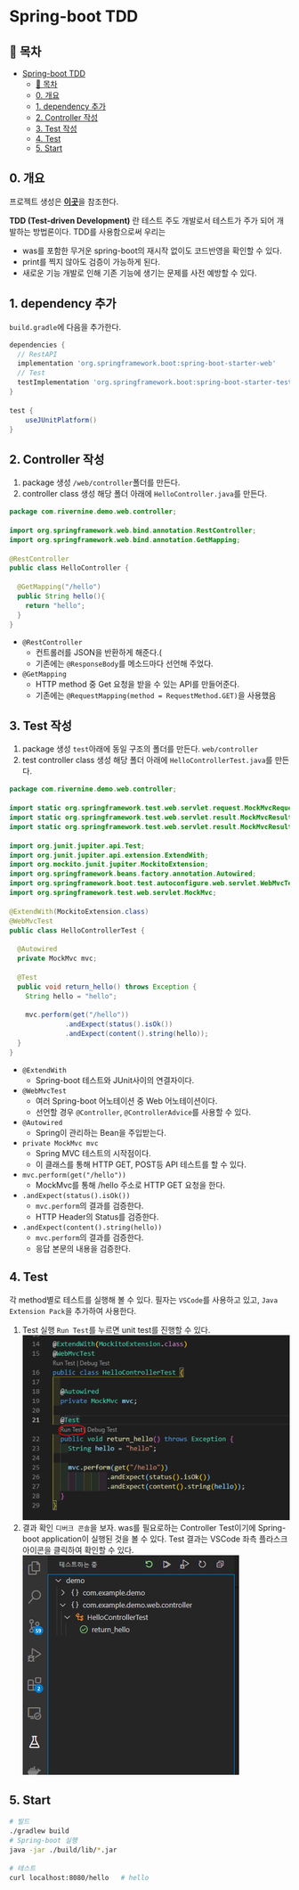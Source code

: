 # Spring-boot TDD
## 🎁 목차
- [Spring-boot TDD](#spring-boot-tdd)
  - [🎁 목차](#-목차)
  - [0. 개요](#0-개요)
  - [1. dependency 추가](#1-dependency-추가)
  - [2. Controller 작성](#2-controller-작성)
  - [3. Test 작성](#3-test-작성)
  - [4. Test](#4-test)
  - [5. Start](#5-start)
  
## 0. 개요
프로젝트 생성은 [**이곳**](!https://velog.io/@rivernine/Spring-boot-Hello-world)을 참조한다.  

**TDD (Test-driven Development)** 란 테스트 주도 개발로서 테스트가 주가 되어 개발하는 방법론이다.
TDD를 사용함으로써 우리는 
* was를 포함한 무거운 spring-boot의 재시작 없이도 코드반영을 확인할 수 있다.
* print를 찍지 않아도 검증이 가능하게 된다.
* 새로운 기능 개발로 인해 기존 기능에 생기는 문제를 사전 예방할 수 있다.
  
## 1. dependency 추가
`build.gradle`에 다음을 추가한다.
```groovy
dependencies {
  // RestAPI
  implementation 'org.springframework.boot:spring-boot-starter-web'  
  // Test
  testImplementation 'org.springframework.boot:spring-boot-starter-test'
}

test {
	useJUnitPlatform()
}
```

## 2. Controller 작성
1. package 생성
`/web/controller`폴더를 만든다.
2. controller class 생성
해당 폴더 아래에 `HelloController.java`를 만든다.
```java
package com.rivernine.demo.web.controller;

import org.springframework.web.bind.annotation.RestController;
import org.springframework.web.bind.annotation.GetMapping;

@RestController
public class HelloController {

  @GetMapping("/hello")
  public String hello(){
    return "hello";
  }
}
```
- `@RestController` 
  - 컨트롤러를 JSON을 반환하게 해준다.(
  - 기존에는 `@ResponseBody`를 메소드마다 선언해 주었다.
- `@GetMapping`
  - HTTP method 중 Get 요청을 받을 수 있는 API를 만들어준다.
  - 기존에는 `@RequestMapping(method = RequestMethod.GET)`을 사용했음

## 3. Test 작성
1. package 생성
`test`아래에 동일 구조의 폴더를 만든다. `web/controller`
2. test controller class 생성
해당 폴더 아래에 `HelloControllerTest.java`를 만든다.
```java
package com.rivernine.demo.web.controller;

import static org.springframework.test.web.servlet.request.MockMvcRequestBuilders.get;
import static org.springframework.test.web.servlet.result.MockMvcResultMatchers.content;
import static org.springframework.test.web.servlet.result.MockMvcResultMatchers.status;

import org.junit.jupiter.api.Test;
import org.junit.jupiter.api.extension.ExtendWith;
import org.mockito.junit.jupiter.MockitoExtension;
import org.springframework.beans.factory.annotation.Autowired;
import org.springframework.boot.test.autoconfigure.web.servlet.WebMvcTest;
import org.springframework.test.web.servlet.MockMvc;

@ExtendWith(MockitoExtension.class)
@WebMvcTest
public class HelloControllerTest {
  
  @Autowired
  private MockMvc mvc;

  @Test
  public void return_hello() throws Exception {
    String hello = "hello";

    mvc.perform(get("/hello"))
              .andExpect(status().isOk())
              .andExpect(content().string(hello));
  }
}
```
- `@ExtendWith`
  - Spring-boot 테스트와 JUnit사이의 연결자이다.
- `@WebMvcTest`
  - 여러 Spring-boot 어노테이션 중 Web 어노테이션이다.
  - 선언할 경우 `@Controller`, `@ControllerAdvice`를 사용할 수 있다.
- `@Autowired`
  - Spring이 관리하는 Bean을 주입받는다.
- `private MockMvc mvc`
  - Spring MVC 테스트의 시작점이다.
  - 이 클래스를 통해 HTTP GET, POST등 API 테스트를 할 수 있다.
- `mvc.perform(get("/hello"))`
  - MockMvc를 통해 /hello 주소로 HTTP GET 요청을 한다.
- `.andExpect(status().isOk())`
  - `mvc.perform`의 결과를 검증한다.
  - HTTP Header의 Status를 검증한다.
- `.andExpect(content().string(hello))`
  - `mvc.perform`의 결과를 검증한다.
  - 응답 본문의 내용을 검증한다.

## 4. Test
각 method별로 테스트를 실행해 볼 수 있다.
필자는 `VSCode`를 사용하고 있고, `Java Extension Pack`을 추가하여 사용한다.
1. Test 실행
`Run Test`를 누르면 unit test를 진행할 수 있다.
![1](./1.PNG)
2. 결과 확인
`디버크 콘솔`을 보자.
was를 필요로하는 Controller Test이기에 Spring-boot application이 실행된 것을 볼 수 있다.
Test 결과는 VSCode 좌측 플라스크 아이콘을 클릭하여 확인할 수 있다.
![2](./2.PNG)
 

## 5. Start
```sh
# 빌드
./gradlew build
# Spring-boot 실행
java -jar ./build/lib/*.jar

# 테스트
curl localhost:8080/hello   # hello
```